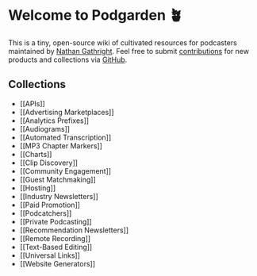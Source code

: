 # Welcome to Podgarden 🪴
This is a tiny, open-source wiki of cultivated resources for podcasters maintained by [Nathan Gathright](https://nathangathright.com). Feel free to submit [contributions](https://github.com/nathangathright/pod.garden/blob/main/CONTRIBUTING.md) for new products and collections via [GitHub](https://github.com/nathangathright/pod.garden).

## Collections
* [[APIs]]
* [[Advertising Marketplaces]]
* [[Analytics Prefixes]]
* [[Audiograms]]
* [[Automated Transcription]]
* [[MP3 Chapter Markers]]
* [[Charts]]
* [[Clip Discovery]]
* [[Community Engagement]]
* [[Guest Matchmaking]]
* [[Hosting]]
* [[Industry Newsletters]]
* [[Paid Promotion]]
* [[Podcatchers]]
* [[Private Podcasting]]
* [[Recommendation Newsletters]]
* [[Remote Recording]]
* [[Text-Based Editing]]
* [[Universal Links]]
* [[Website Generators]]
